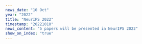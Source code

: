 ```yaml
---
news_date: "10 Oct"
year: "2022"
title: "NeurIPS 2022"
timestamp: "20221010"
news_content: "5 papers will be presented in NeurIPS 2022"
show_on_index: "true"
---
```

